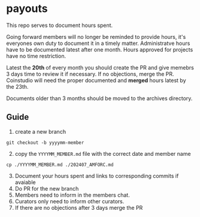 # payouts
This repo serves to document hours spent. 

Going forward members will no longer be reminded to provide hours, it's everyones own duty to document it in a timely matter.
Administratve hours have to be documented latest after one month. Hours approved for projects have no time restriction.

Latest the **20th** of every month you should create the PR and give memebrs 3 days time to review it if necessary. If no objections, merge the PR. 
Coinstudio will need the proper documented and **merged** hours latest by the 23th.

Documents older than 3 months should be moved to the archives directory.

## Guide
1) create a new branch
```shell
git checkout -b yyyymm-member
```
2) copy the `YYYYMM_MEMBER.md` file with the correct date and member name
```shell
cp ./YYYYMM_MEMBER.md ./202407_AMFORC.md
```

3) Document your hours spent and links to corresponding commits if avaiable
4) Do PR for the new branch
5) Members need to inform in the members chat.
6) Curators only need to inform other curators.
7) If there are no objections after 3 days merge the PR
